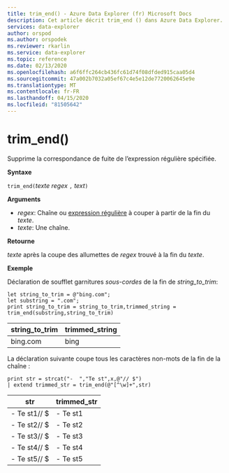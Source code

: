 ```yaml
---
title: trim_end() - Azure Data Explorer (fr) Microsoft Docs
description: Cet article décrit trim_end () dans Azure Data Explorer.
services: data-explorer
author: orspod
ms.author: orspodek
ms.reviewer: rkarlin
ms.service: data-explorer
ms.topic: reference
ms.date: 02/13/2020
ms.openlocfilehash: a6f6ffc264cb436fc61d74f08dfded915caa05d4
ms.sourcegitcommit: 47a002b7032a05ef67c4e5e12de7720062645e9e
ms.translationtype: MT
ms.contentlocale: fr-FR
ms.lasthandoff: 04/15/2020
ms.locfileid: "81505642"
---
```

# <a name="trim_end"></a>trim_end()

Supprime la correspondance de fuite de l’expression régulière spécifiée.

**Syntaxe**

`trim_end(`*texte regex* `,` *text*`)`

**Arguments**

* *regex*: Chaîne ou [expression régulière](re2.md) à couper à partir de la fin du *texte*.  
* *texte*: Une chaîne.

**Retourne**

*texte* après la coupe des allumettes de *regex* trouvé à la fin du *texte*.

**Exemple**

Déclaration de soufflet garnitures *sous-cordes* de la fin de *string_to_trim*:

```kusto
let string_to_trim = @"bing.com";
let substring = ".com";
print string_to_trim = string_to_trim,trimmed_string = trim_end(substring,string_to_trim)
```

|string_to_trim|trimmed_string|
|--------------|--------------|
|bing.com      |bing          |

La déclaration suivante coupe tous les caractères non-mots de la fin de la chaîne :

```kusto
print str = strcat("-  ","Te st",x,@"// $")
| extend trimmed_str = trim_end(@"[^\w]+",str)
```

|str          |trimmed_str|
|-------------|-----------|
|- Te st1// $|- Te st1  |
|- Te st2// $|- Te st2  |
|- Te st3// $|- Te st3  |
|- Te st4// $|- Te st4  |
|- Te st5// $|- Te st5  |